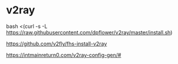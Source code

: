 # v2ray

bash <(curl -s -L https://raw.githubusercontent.com/dpflower/v2ray/master/install.sh)




https://github.com/v2fly/fhs-install-v2ray

https://intmainreturn0.com/v2ray-config-gen/#


